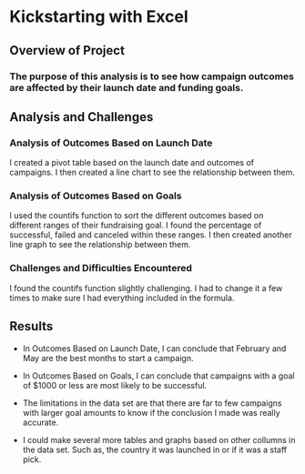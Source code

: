 # Kickstarting with Excel

## Overview of Project

### The purpose of this analysis is to see how campaign outcomes are affected by their launch date and funding goals.

## Analysis and Challenges

### Analysis of Outcomes Based on Launch Date
I created a pivot table based on the launch date and outcomes of campaigns. I then created a line chart to see the relationship between them. 

### Analysis of Outcomes Based on Goals
I used the countifs function to sort the different outcomes based on different ranges of their fundraising goal. I found the percentage of successful, failed and canceled within these ranges. I then created another line graph to see the relationship between them.

### Challenges and Difficulties Encountered
I found the countifs function slightly challenging. I had to change it a few times to make sure I had everything included in the formula.
## Results

- In Outcomes Based on Launch Date, I can conclude that February and May are the best months to start a campaign.

- In Outcomes Based on Goals, I can conclude that campaigns with a goal of $1000 or less are most likely to be successful.

- The limitations in the data set are that there are far to few campaigns with larger goal amounts to know if the conclusion I made was really accurate.

- I could make several more tables and graphs based on other collumns in the data set. Such as, the country it was launched in or if it was a staff pick.
